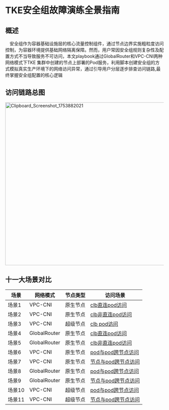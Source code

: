 # TKE安全组故障演练全景指南
## 概述

&emsp;安全组作为容器基础设施层的核心流量控制组件，通过节点边界实施粗粒度访问控制，为容器环境提供基础网络隔离保障。然而，用户常因安全组规则复杂性及配置方式不当导致服务不可访问，本文playbook通过GlobalRouter和VPC-CNI两种网络模式下TKE 集群中创建的节点上部署的Pod服务，利用脚本创建安全组的方式模拟真实生产环境下的网络访问异常，通过引导用户分层逐步排查访问链路,最终掌握安全组配置的核心逻辑
## 访问链路总图
[<img width="758" height="517" alt="Clipboard_Screenshot_1753882021" src="https://github.com/user-attachments/assets/9b3fc430-84ef-499b-939b-bc35ef7c465b" />
](https://github.com/aliantli/sg_playbook_1/blob/66cad7177321924be772a1d2963b34a4eb5e9611/playbook/image/flowchart1.md)
## 十一大场景对比
| 场景            | 网络模式         |节点类型 |访问场景|
|----------------|----------------|------|--|
| 场景1   | VPC-CNI   |原生节点|[clb直连pod访问](https://github.com/aliantli/sg_playbook_1/tree/6268ea5ea1e869fa87a9eb415be3ebf86332cf35/playbook/VPV-CNI%E4%B8%8B%E7%9B%B4%E8%BF%9E%E5%A4%96%E7%BD%91%E8%AE%BF%E9%97%AEpod%E5%AE%89%E5%85%A8%E7%BB%84%E6%BC%94%E7%BB%83)|
| 场景2  | VPC-CNI      |原生节点|[clb非直连pod访问](https://github.com/aliantli/sg_playbook_1/tree/a7c4fe2f343182e9921c47fd3e42c765678308fa/playbook/VPC-CNI%E4%B8%8B%E9%9D%9E%E7%9B%B4%E8%BF%9E%E5%A4%96%E7%BD%91%E8%AE%BF%E9%97%AEpod%E5%AE%89%E5%85%A8%E7%BB%84%E6%BC%94%E7%BB%83)|
| 场景3  | VPC-CNI   |超级节点|[clb pod访问](https://github.com/aliantli/sg_playbook_1/tree/18cff2a100b43cc57bbcb45bb4b13ebea31f79af/playbook/VPC-CNI%E8%B6%85%E7%BA%A7%E8%8A%82%E7%82%B9%E4%B8%8B%E7%9B%B4%E8%BF%9E%E5%A4%96%E7%BD%91%E8%AE%BF%E9%97%AEpod%E5%AE%89%E5%85%A8%E7%BB%84%E6%BC%94%E7%BB%83)|
| 场景4  | GlobalRouter  |  原生节点|[clb直连pod访问](https://github.com/aliantli/sg_playbook_1/tree/22fa43527ba348d7cc2dde6ab319b707ea9e2cbe/playbook/Global%20Router%E4%B8%8B%E7%9B%B4%E8%BF%9E%E5%A4%96%E7%BD%91%E8%AE%BF%E9%97%AEpod%E5%AE%89%E5%85%A8%E7%BB%84%E6%BC%94%E7%BB%83)|
| 场景5  | GlobalRouter  |   原生节点|[clb非直连pod访问](https://github.com/aliantli/sg_playbook_1/tree/615d247343c827a5ec32cfd86e0d0709ca67408f/playbook/Global%20Router%E4%B8%8B%E9%9D%9E%E7%9B%B4%E8%BF%9E%E5%A4%96%E7%BD%91%E8%AE%BF%E9%97%AEpod%E5%AE%89%E5%85%A8%E7%BB%84%E6%BC%94%E7%BB%83)|
|场景6 |VPC-CNI|原生节点|[pod与pod跨节点访问](https://github.com/aliantli/sg_playbook_1/tree/59eb1270cc5abb758d3175fa1ed152667afd95ab/playbook/VPC_PodAccessPod)|
|场景7 |VPC-CNI|原生节点|[节点与pod跨节点访问](https://github.com/aliantli/sg_playbook_1/tree/5f05d580db0f0e3e7d833898f1ac838c57ac2b6a/playbook/VPC-NodeAccessPod)|
|场景8 |GlobalRouter |原生节点|[pod与pod跨节点访问](https://github.com/aliantli/sg_playbook_1/tree/9c12f9b9ee56c64694f2145377eee1e6ebf2d69a/playbook/GlobalRouter_PodAccessPod)|
|场景9 |GlobalRouter |原生节点|[节点与pod跨节点访问](https://github.com/aliantli/sg_playbook_1/tree/6947e55c8c36ecd7dac6f6705fea99b82d61ddeb/playbook/GlobalRouter_NodeAccessPod)|
|场景10 |VPC-CNI|超级节点|[pod与pod跨节点访问](https://github.com/aliantli/sg_playbook_1/tree/1103903f09fa14b21da25005db1641640da881ad/playbook/VPC_Super_PodAccessPod)|
|场景11 |VPC-CNI|超级节点|[节点与pod跨节点访问](https://github.com/aliantli/sg_playbook_1/tree/c977c6afde19d1e6efd028643956fe0ccb50bf7c/playbook/VPC_Super_NodeAccessPod)|
